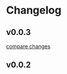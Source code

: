 # Changelog


## v0.0.3

[compare changes](https://github.com/fumeapp/nuxt-api-utils/compare/v0.0.2...v0.0.3)

## v0.0.2

